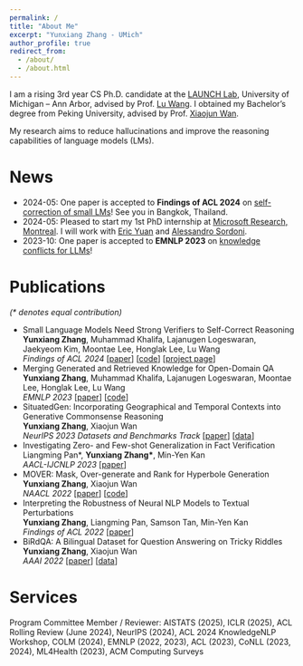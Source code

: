 ```yaml
---
permalink: /
title: "About Me"
excerpt: "Yunxiang Zhang - UMich"
author_profile: true
redirect_from: 
  - /about/
  - /about.html
---
```


I am a rising 3rd year CS Ph.D. candidate at the [LAUNCH Lab](https://launch.eecs.umich.edu/), University of Michigan – Ann Arbor, advised by Prof. [Lu Wang](https://web.eecs.umich.edu/~wangluxy/index.html). I obtained my Bachelor’s degree from Peking University, advised by Prof. [Xiaojun Wan](https://wanxiaojun.github.io/).

My research aims to reduce hallucinations and improve the reasoning capabilities of language models (LMs).

# News
* 2024-05: One paper is accepted to **Findings of ACL 2024** on [self-correction of small LMs](https://arxiv.org/pdf/2404.17140)! See you in Bangkok, Thailand.
* 2024-05: Pleased to start my 1st PhD internship at [Microsoft Research, Montreal](https://www.microsoft.com/en-us/research/lab/microsoft-research-montreal/). I will work with [Eric Yuan](https://www.microsoft.com/en-us/research/people/eryua/) and [Alessandro Sordoni](https://www.microsoft.com/en-us/research/people/alsordon/).
* 2023-10: One paper is accepted to **EMNLP 2023** on [knowledge conflicts for LLMs](https://arxiv.org/pdf/2310.14393.pdf)!


# Publications  
*(\* denotes equal contribution)*

* Small Language Models Need Strong Verifiers to Self-Correct Reasoning   
  **Yunxiang Zhang**, Muhammad Khalifa, Lajanugen Logeswaran, Jaekyeom Kim, Moontae Lee, Honglak Lee, Lu Wang  
  *Findings of ACL 2024* [[paper](https://arxiv.org/abs/2404.17140)] [[code](https://github.com/yunx-z/SCORE)] [[project page](https://yunx-z.github.io/score.github.io/)]
* Merging Generated and Retrieved Knowledge for Open-Domain QA  
  **Yunxiang Zhang**, Muhammad Khalifa, Lajanugen Logeswaran, Moontae Lee, Honglak Lee, Lu Wang  
  *EMNLP 2023* [[paper](https://arxiv.org/abs/2310.14393)] [[code](https://github.com/yunx-z/COMBO)]
* SituatedGen: Incorporating Geographical and Temporal Contexts into Generative Commonsense Reasoning  
  **Yunxiang Zhang**, Xiaojun Wan  
  *NeurIPS 2023 Datasets and Benchmarks Track* [[paper](https://arxiv.org/abs/2306.12552)] [[data](https://github.com/yunx-z/situated_gen)]
* Investigating Zero- and Few-shot Generalization in Fact Verification  
  Liangming Pan\*, **Yunxiang Zhang\***, Min-Yen Kan  
  *AACL-IJCNLP 2023* [[paper](https://arxiv.org/abs/2309.09444)]
* MOVER: Mask, Over-generate and Rank for Hyperbole Generation  
  **Yunxiang Zhang**, Xiaojun Wan  
  *NAACL 2022* [[paper](https://arxiv.org/abs/2109.07726)] [[code](https://github.com/yunx-z/MOVER)]
* Interpreting the Robustness of Neural NLP Models to Textual Perturbations  
  **Yunxiang Zhang**, Liangming Pan, Samson Tan, Min-Yen Kan  
  *Findings of ACL 2022* [[paper](https://arxiv.org/abs/2110.07159)]  
* BiRdQA: A Bilingual Dataset for Question Answering on Tricky Riddles  
  **Yunxiang Zhang**, Xiaojun Wan  
  *AAAI 2022* [[paper](https://arxiv.org/abs/2109.11087)] [[data](https://forms.gle/NvT7DfWhAPhvoFvH7)] 

# Services
Program Committee Member / Reviewer: AISTATS (2025), ICLR (2025), ACL Rolling Review (June 2024), NeurIPS (2024), ACL 2024 KnowledgeNLP Workshop, COLM (2024), EMNLP (2022, 2023), ACL (2023), CoNLL (2023, 2024), ML4Health (2023), ACM Computing Surveys
